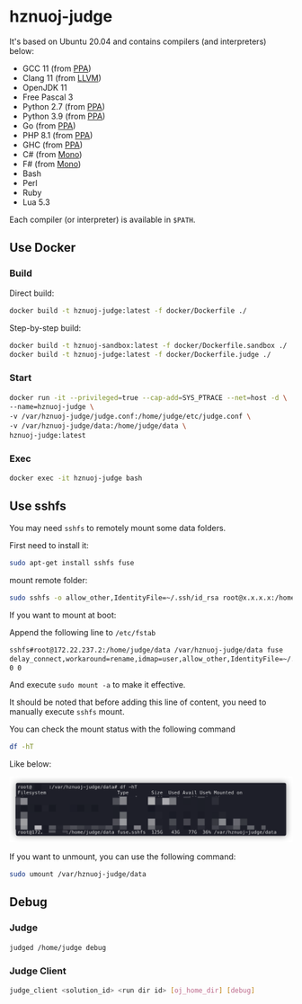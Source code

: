 # hznuoj-judge

It's based on Ubuntu 20.04 and contains compilers (and interpreters) below:

* GCC 11 (from [PPA](https://launchpad.net/~ubuntu-toolchain-r/+archive/ubuntu/test))
* Clang 11 (from [LLVM](https://apt.llvm.org/))
* OpenJDK 11
* Free Pascal 3
* Python 2.7 (from [PPA](https://launchpad.net/~deadsnakes/+archive/ubuntu/ppa))
* Python 3.9 (from [PPA](https://launchpad.net/~deadsnakes/+archive/ubuntu/ppa))
* Go (from [PPA](https://launchpad.net/~longsleep/+archive/ubuntu/golang-backports))
* PHP 8.1 (from [PPA](https://launchpad.net/~ondrej/+archive/ubuntu/php))
* GHC (from [PPA](https://launchpad.net/~hvr/+archive/ubuntu/ghc))
* C# (from [Mono](https://www.mono-project.com/download/stable/))
* F# (from [Mono](https://www.mono-project.com/download/stable/))
* Bash
* Perl
* Ruby
* Lua 5.3

Each compiler (or interpreter) is available in `$PATH`.

## Use Docker
### Build

Direct build:

```bash
docker build -t hznuoj-judge:latest -f docker/Dockerfile ./
```

Step-by-step build:

```bash
docker build -t hznuoj-sandbox:latest -f docker/Dockerfile.sandbox ./
docker build -t hznuoj-judge:latest -f docker/Dockerfile.judge ./
```

### Start

```bash
docker run -it --privileged=true --cap-add=SYS_PTRACE --net=host -d \
--name=hznuoj-judge \
-v /var/hznuoj-judge/judge.conf:/home/judge/etc/judge.conf \
-v /var/hznuoj-judge/data:/home/judge/data \
hznuoj-judge:latest
```

### Exec

```bash
docker exec -it hznuoj-judge bash
```

## Use sshfs

You may need `sshfs` to remotely mount some data folders.

First need to install it:

```bash
sudo apt-get install sshfs fuse
```

mount remote folder:

```bash
sudo sshfs -o allow_other,IdentityFile=~/.ssh/id_rsa root@x.x.x.x:/home/judge/data /var/hznuoj-judge/data
```

If you want to mount at boot:

Append the following line to `/etc/fstab`

```plain
sshfs#root@172.22.237.2:/home/judge/data /var/hznuoj-judge/data fuse delay_connect,workaround=rename,idmap=user,allow_other,IdentityFile=~/.ssh/id_rsa 0 0
```

And execute `sudo mount -a` to make it effective.

It should be noted that before adding this line of content, you need to manually execute `sshfs` mount.

You can check the mount status with the following command

```bash
df -hT
```

Like below:

<p align="center">

<img src="./screenshots/df -hT.png" />

</p>

If you want to unmount, you can use the following command:

```bash
sudo umount /var/hznuoj-judge/data
```

## Debug

### Judge

```bash
judged /home/judge debug
```

### Judge Client

```bash
judge_client <solution_id> <run dir id> [oj_home_dir] [debug]
```

